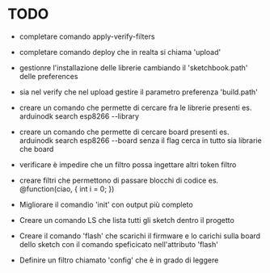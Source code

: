 TODO
====

 - completare comando apply-verify-filters
 
 - completare comando deploy che in realta si chiama 'upload'
 
 - gestionre l'installazione delle librerie cambiando il 'sketchbook.path' delle preferences
 
 - sia nel verify che nel upload gestire il parametro preferenza 'build.path'
 
 - creare un comando che permette di cercare fra le librerie presenti
   es. arduinodk search esp8266 --library

 - creare un comando che permette di cercare board presenti
   es. arduinodk search esp8266 --board
   senza il flag cerca in tutto sia librarie che board
   
 - verificare è impedire che un filtro possa ingettare altri token filtro
 
 - creare filtri che permettono di passare blocchi di codice 
   es. @function(ciao, { int i = 0; })

 - Migliorare il comandio 'init' con output più completo
 
 - Creare un comando LS che lista tutti gli sketch dentro il progetto
 
 - Creare il comando 'flash' che scarichi il firmware e lo carichi sulla board dello sketch 
   con il comando speficicato nell'attributo 'flash'
   
 - Definire un filtro chiamato 'config' che  è in grado di leggere
   
  
 
 
